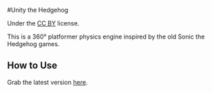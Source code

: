 #Unity the Hedgehog

Under the [CC BY](https://creativecommons.org/licenses/by/4.0/) license.

This is a 360° platformer physics engine inspired by the old Sonic the Hedgehog games.

## How to Use
Grab the latest version [here](https://github.com/mdechatech/unity-the-hedgehog/releases).
